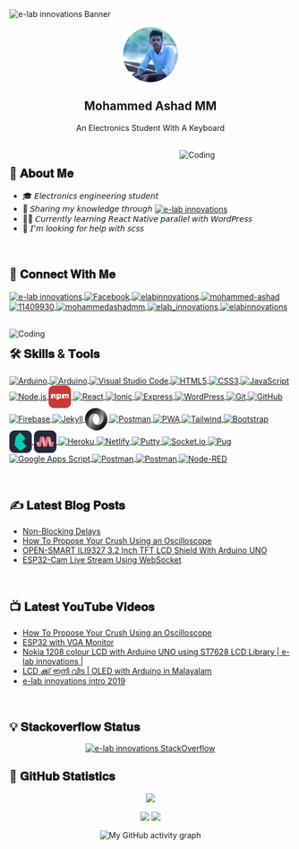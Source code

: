 <img src="https://github.com/e-labInnovations/logo/blob/main/repository-open-graph-template.png?raw=true" alt="e-lab innovations Banner">

<p align="center">
 <img width="100px" src="https://github.com/e-labInnovations/e-labInnovations/blob/master/profile_circle.png" align="center" alt="e-lab innovations" />
 <h2 align="center">Mohammed Ashad MM</h2>
 <p align="center">An Electronics Student With A Keyboard</p>
</p>
  <p align="center">
  </p>
  <p align="center">
  </p>
</p>
<br />

<img align="right" alt="Coding" width="200" src="/coding.gif">

## :book: 𝐀𝐛𝐨𝐮𝐭 𝐌𝐞
- 🎓 𝘌𝘭𝘦𝘤𝘵𝘳𝘰𝘯𝘪𝘤𝘴 𝘦𝘯𝘨𝘪𝘯𝘦𝘦𝘳𝘪𝘯𝘨 𝘴𝘵𝘶𝘥𝘦𝘯𝘵
- 💼 𝘚𝘩𝘢𝘳𝘪𝘯𝘨 𝘮𝘺 𝘬𝘯𝘰𝘸𝘭𝘦𝘥𝘨𝘦 𝘵𝘩𝘳𝘰𝘶𝘨𝘩 [<img src="https://github.com/e-labInnovations/logo/raw/main/logo-wide-site-animation.svg" height="30em" align="center" alt="e-lab innovations" title="e-lab innovations"/>](https://elabins.com)
- 👨‍💻 𝘊𝘶𝘳𝘳𝘦𝘯𝘵𝘭𝘺 𝘭𝘦𝘢𝘳𝘯𝘪𝘯𝘨 𝘙𝘦𝘢𝘤𝘵 𝘕𝘢𝘵𝘪𝘷𝘦 𝘱𝘢𝘳𝘢𝘭𝘭𝘦𝘭 𝘸𝘪𝘵𝘩 𝘞𝘰𝘳𝘥𝘗𝘳𝘦𝘴𝘴
- 🤝 𝘐'𝘮 𝘭𝘰𝘰𝘬𝘪𝘯𝘨 𝘧𝘰𝘳 𝘩𝘦𝘭𝘱 𝘸𝘪𝘵𝘩 𝘴𝘤𝘴𝘴

<br />

## :hugs: 𝐂𝐨𝐧𝐧𝐞𝐜𝐭 𝐖𝐢𝐭𝐡 𝐌𝐞
<p align="left">
 <a href="https://elabins.com" target="blank">
   <img alt="e-lab innovations" align="center" height="30" width="40" src="https://raw.githubusercontent.com/e-labInnovations/logo/main/logo.svg">
 </a>
 <a href="https://t.me/elab_innovations" target="blank">
   <img alt="Facebook" align="center" height="30" width="40" src="https://upload.wikimedia.org/wikipedia/commons/8/83/Telegram_2019_Logo.svg">
 </a>
<a href="https://twitter.com/elabinnovations" target="blank">
 <img align="center" src="https://raw.githubusercontent.com/rahuldkjain/github-profile-readme-generator/master/src/images/icons/Social/twitter.svg" alt="elabinnovations" height="30" width="40" />
</a>
<a href="https://linkedin.com/in/mohammed-ashad" target="blank">
 <img align="center" src="https://raw.githubusercontent.com/rahuldkjain/github-profile-readme-generator/master/src/images/icons/Social/linked-in-alt.svg" alt="mohammed-ashad" height="30" width="40" />
</a>
<a href="https://stackoverflow.com/users/11409930" target="blank">
<img align="center" src="https://raw.githubusercontent.com/rahuldkjain/github-profile-readme-generator/master/src/images/icons/Social/stack-overflow.svg" alt="11409930" height="30" width="40" />
</a>
<a href="https://fb.com/mohammedashadmm" target="blank">
 <img align="center" src="https://raw.githubusercontent.com/rahuldkjain/github-profile-readme-generator/master/src/images/icons/Social/facebook.svg" alt="mohammedashadmm" height="30" width="40" />
</a>
<a href="https://instagram.com/elab_innovations" target="blank">
 <img align="center" src="https://raw.githubusercontent.com/rahuldkjain/github-profile-readme-generator/master/src/images/icons/Social/instagram.svg" alt="elab_innovations" height="30" width="40" />
</a>
<a href="https://www.youtube.com/c/elabinnovations" target="blank">
 <img align="center" src="https://raw.githubusercontent.com/rahuldkjain/github-profile-readme-generator/master/src/images/icons/Social/youtube.svg" alt="elabinnovations" height="30" width="40" />
</a>
</p>

<br />

<img align="left" alt="Coding" width="200" src="/stack.gif">

## :hammer_and_wrench: 𝐒𝐤𝐢𝐥𝐥𝐬 & 𝐓𝐨𝐨𝐥𝐬
<p align="left">
 <a href="https://www.cprogramming.com/" target="_blank" rel="noreferrer">
  <img alt="Arduino" align="center" width="40px" height="40" src="https://skillicons.dev/icons?i=c" />
 </a>
 <a href="https://www.arduino.cc/" target="_blank" rel="noreferrer">
  <img alt="Arduino" align="center" width="40px" height="40" src="https://skillicons.dev/icons?i=arduino" />
 </a>
 <a href="https://code.visualstudio.com/" target="_blank" rel="noreferrer">
  <img alt="Visual Studio Code" align="center" width="40px" height="40" src="https://skillicons.dev/icons?i=vscode" />
 </a>
 <a href="" target="_blank" rel="noreferrer">
  <img alt="HTML5" align="center" width="40px" height="40" src="https://skillicons.dev/icons?i=html" />
 </a>
 <a href="https://www.w3.org/TR/CSS/#css" target="_blank" rel="noreferrer">
  <img alt="CSS3" align="center" width="40px" height="40" src="https://skillicons.dev/icons?i=css" />
 </a>
 <a href="https://www.javascript.com/" target="_blank" rel="noreferrer">
  <img alt="JavaScript" align="center" width="40px" height="40" src="https://skillicons.dev/icons?i=js" />
 </a>
 <a href="https://nodejs.org/en/" target="_blank" rel="noreferrer">
  <img alt="Node.js" align="center" width="40px" height="40" src="https://skillicons.dev/icons?i=nodejs" />
 </a>
 <a href="https://www.npmjs.com/" target="_blank" rel="noreferrer">
  <img alt="NPM" align="center" width="40px" height="40" src="https://raw.githubusercontent.com/tandpfun/skill-icons/75fca9268d3f686637469ec810d20ebca5925db9/icons/Npm.svg" />
 </a>
 <a href="https://reactjs.org/" target="_blank" rel="noreferrer">
  <img alt="React" align="center" width="40px" height="40" src="https://skillicons.dev/icons?i=react" />
 </a>
 <a href="https://ionicframework.com/" target="_blank" rel="noreferrer">
  <img alt="Ionic" align="center" width="40px" height="40" src="https://raw.githubusercontent.com/e-labInnovations/skill-icons/main/icons/Ionic-Dark.svg" />
 </a>
 <a href="https://expressjs.com/" target="_blank" rel="noreferrer">
  <img alt="Express" align="center" width="40px" height="40" src="https://skillicons.dev/icons?i=express" />
 </a>
 <a href="https://wordpress.org/" target="_blank" rel="noreferrer">
  <img alt="WordPress" align="center" width="40px" height="40" src="https://skillicons.dev/icons?i=wordpress" />
 </a>
 <a href="https://git-scm.com/" target="_blank" rel="noreferrer">
  <img alt="Git" align="center" width="40px" height="40" src="https://skillicons.dev/icons?i=git" />
 </a>
 <a href="https://github.com/" target="_blank" rel="noreferrer">
  <img alt="GitHub" align="center" width="40px" height="40" src="https://skillicons.dev/icons?i=github" />
 </a>
 <a href="https://firebase.google.com/" target="_blank" rel="noreferrer">
  <img alt="Firebase" align="center" width="40px" height="40" src="https://skillicons.dev/icons?i=firebase" />
 </a>
 <a href="https://jekyllrb.com/" target="_blank" rel="noreferrer">
  <img alt="Jekyll" align="center" width="40px" height="40" src="https://raw.githubusercontent.com/e-labInnovations/skill-icons/main/icons/Jekyll-Dark.svg" />
 </a>
 <a href="https://www.json.org/json-en.html" target="_blank" rel="noreferrer">
  <img alt="JSON" align="center" width="40px" height="40" src="https://raw.githubusercontent.com/github/explore/80688e429a7d4ef2fca1e82350fe8e3517d3494d/topics/json/json.png" />
 </a>
 <a href="https://www.markdownguide.org/" target="_blank" rel="noreferrer">
  <img alt="Postman" align="center" width="40px" height="40" src="https://skillicons.dev/icons?i=md" />
 </a>
 <a href="https://web.dev/progressive-web-apps/" target="_blank" rel="noreferrer">
  <img alt="PWA" align="center" width="40px" height="40" src="https://raw.githubusercontent.com/e-labInnovations/skill-icons/main/icons/PWA-Dark.svg" />
 </a>
 <a href="https://tailwindcss.com/docs/responsive-design" target="_blank" rel="noreferrer">
  <img alt="Tailwind" align="center" width="40px" height="40" src="https://skillicons.dev/icons?i=tailwind" />
 </a>
 <a href="https://getbootstrap.com/" target="_blank" rel="noreferrer">
  <img alt="Bootstrap" align="center" width="40px" height="40" src="https://skillicons.dev/icons?i=bootstrap" />
 </a>
 <a href="" target="_blank" rel="noreferrer">
  <img alt="Bulma" align="center" width="40px" height="40" src="https://raw.githubusercontent.com/tandpfun/skill-icons/e780ea3a7980289805e8afe2d027b124d96d48bd/icons/Bulma-Dark.svg" />
 </a>
 <a href="https://materializecss.com/" target="_blank" rel="noreferrer">
  <img alt="Materialize" align="center" width="40px" height="40" src="https://raw.githubusercontent.com/tandpfun/skill-icons/e780ea3a7980289805e8afe2d027b124d96d48bd/icons/Materialize-Dark.svg" />
 </a>
 <a href="https://heroku.com/" target="_blank" rel="noreferrer">
  <img alt="Heroku" align="center" width="40px" height="40" src="https://skillicons.dev/icons?i=heroku" />
 </a>
 <a href="https://www.netlify.com/" target="_blank" rel="noreferrer">
  <img alt="Netlify" align="center" width="40px" height="40" src="https://skillicons.dev/icons?i=netlify" />
 </a>
 <a href="https://www.putty.org/" target="_blank" rel="noreferrer">
  <img alt="Putty" align="center" width="40px" height="40" src="https://raw.githubusercontent.com/e-labInnovations/skill-icons/main/icons/Putty-Dark.svg" />
 </a>
 <a href="https://socket.io/" target="_blank" rel="noreferrer">
  <img alt="Socket.io" align="center" width="40px" height="40" src="https://raw.githubusercontent.com/e-labInnovations/skill-icons/main/icons/SocketIO-Dark.svg" />
 </a>
 <a href="https://pugjs.org/api/getting-started.html" target="_blank" rel="noreferrer">
  <img alt="Pug" align="center" width="40px" height="40" src="https://skillicons.dev/icons?i=pug" />
 </a>
 <a href="https://www.google.com/script/start/" target="_blank" rel="noreferrer">
  <img alt="Google Apps Script" align="center" width="40px" height="40" src="https://raw.githubusercontent.com/e-labInnovations/skill-icons/main/icons/GoogleAppsScript-Dark.svg" />
 </a>
 <a href="https://www.postman.com/" target="_blank" rel="noreferrer">
  <img alt="Postman" align="center" width="40px" height="40" src="https://skillicons.dev/icons?i=postman" />
 </a>
 <a href="https://www.adobe.com/in/products/illustrator.html" target="_blank" rel="noreferrer">
  <img alt="Postman" align="center" width="40px" height="40" src="https://skillicons.dev/icons?i=ai" />
 </a>
 <a href="https://nodered.org/" target="_blank" rel="noreferrer">
  <img alt="Node-RED" align="center" width="40px" height="40" src="https://raw.githubusercontent.com/e-labInnovations/skill-icons/main/icons/NodeRED.svg" />
 </a>
</p>

<br />

## :writing_hand: 𝐋𝐚𝐭𝐞𝐬𝐭 𝐁𝐥𝐨𝐠 𝐏𝐨𝐬𝐭𝐬
<!-- BLOG-POST-LIST:START -->
- [Non-Blocking Delays](https://elabins.com/code_snippets/non-blocking-delays/)
- [How To Propose Your Crush Using an Oscilloscope](https://elabins.com/2022/10/17/how-to-propose-your-crush-using-an-oscilloscope/)
- [OPEN-SMART ILI9327 3.2 Inch TFT LCD Shield With Arduino UNO](https://elabins.com/2022/09/25/open-smart-ili9327-3-2-inch-tft-lcd-shield-with-arduino-uno/)
- [ESP32-Cam Live Stream Using WebSocket](https://elabins.com/2022/05/05/esp32-cam-live-stream-using-websocket/)
<!-- BLOG-POST-LIST:END -->

<br />

## :tv: 𝐋𝐚𝐭𝐞𝐬𝐭 𝐘𝐨𝐮𝐓𝐮𝐛𝐞 𝐕𝐢𝐝𝐞𝐨𝐬
<!-- YOUTUBE:START -->
- [How To Propose Your Crush Using an Oscilloscope](https://www.youtube.com/watch?v=yxLTEKh1H5Q)
- [ESP32 with VGA Monitor](https://www.youtube.com/watch?v=Q5fFVmcdZ_Q)
- [Nokia 1208 colour LCD with Arduino UNO using ST7628 LCD Library | e-lab innovations |](https://www.youtube.com/watch?v=NtRfAeXa4wY)
- [LCD ക്ക് ഇനി വിട | OLED with Arduino in Malayalam](https://www.youtube.com/watch?v=ajRK-5aSF1Q)
- [e-lab innovations intro 2019](https://www.youtube.com/watch?v=mUh22X9rH4Y)
<!-- YOUTUBE:END -->
<br />

## 💡 𝐒𝐭𝐚𝐜𝐤𝐨𝐯𝐞𝐫𝐟𝐥𝐨𝐰 𝐒𝐭𝐚𝐭𝐮𝐬
<!-- https://github.com/omidnikrah/github-readme-stackoverflow -->
<p align="center">
 <a href="https://stackoverflow.com/users/11409930/">
  <img src="https://github-readme-stackoverflow.vercel.app/?userID=11409930&theme=dark" alt="e-lab innovations StackOverflow" />
 </a>
</p>

## 🔔 𝐆𝐢𝐭𝐇𝐮𝐛 𝐒𝐭𝐚𝐭𝐢𝐬𝐭𝐢𝐜𝐬
<p align="center">
 <img height="137px" src="https://github-readme-streak-stats.herokuapp.com/?user=e-labInnovations&hide_border=true&theme=nightowl" />
</p>

<p align="center">
 <img height="137px" src="https://github-readme-stats.vercel.app/api?username=e-labInnovations&hide_title=true&hide_border=true&show_icons=true&include_all_commits=true&count_private=true&line_height=21&theme=nightowl" />  <img height="137px" src="https://github-readme-stats.vercel.app/api/top-langs/?username=e-labinnovations&hide=html&hide_title=true&hide_border=true&layout=compact&langs_count=8&theme=nightowl" />
</p>

<p align="center">
 <img src="https://github-readme-activity-graph.vercel.app/graph?username=e-labinnovations&theme=rogue&hide_border=true&radius=5&hide_title=true&bg_color=011627" alt="My GitHub activity graph" />
</p>

<br />

<!-- ![visitors](https://visitor-badge-reloaded.herokuapp.com/badge?page_id=e-labInnovations&color=2088FF) -->
